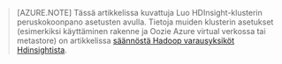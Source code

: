 
> [AZURE.NOTE] Tässä artikkelissa kuvattuja Luo HDInsight-klusterin peruskokoonpano asetusten avulla. Tietoja muiden klusterin asetukset (esimerkiksi käyttäminen rakenne ja Oozie Azure virtual verkossa tai metastore) on artikkelissa [säännöstä Hadoop varausyksiköt Hdinsightista](../articles/hdinsight/hdinsight-provision-clusters.md).

